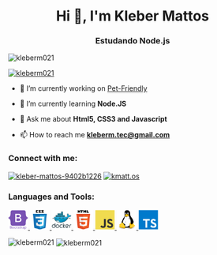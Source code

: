 <h1 align="center">Hi 👋, I'm Kleber Mattos</h1>
<h3 align="center">Estudando Node.js</h3>

<p align="left"> <img src="https://komarev.com/ghpvc/?username=kleberm021&label=Profile%20views&color=0e75b6&style=flat" alt="kleberm021" /> </p>

<p align="left"> <a href="https://github.com/ryo-ma/github-profile-trophy"><img src="https://github-profile-trophy.vercel.app/?username=kleberm021" alt="kleberm021" /></a> </p>

- 🔭 I’m currently working on [Pet-Friendly](https://github.com/acaciomartins/pet-friendly-frontend)

- 🌱 I’m currently learning **Node.JS**

- 💬 Ask me about **Html5, CSS3 and Javascript**

- 📫 How to reach me **kleberm.tec@gmail.com**

<h3 align="left">Connect with me:</h3>
<p align="left">
<a href="https://linkedin.com/in/kleber-mattos-9402b1226" target="blank"><img align="center" src="https://raw.githubusercontent.com/rahuldkjain/github-profile-readme-generator/master/src/images/icons/Social/linked-in-alt.svg" alt="kleber-mattos-9402b1226" height="30" width="40" /></a>
<a href="https://instagram.com/kmatt.os" target="blank"><img align="center" src="https://raw.githubusercontent.com/rahuldkjain/github-profile-readme-generator/master/src/images/icons/Social/instagram.svg" alt="kmatt.os" height="30" width="40" /></a>
</p>

<h3 align="left">Languages and Tools:</h3>
<p align="left"> <a href="https://getbootstrap.com" target="_blank" rel="noreferrer"> <img src="https://raw.githubusercontent.com/devicons/devicon/master/icons/bootstrap/bootstrap-plain-wordmark.svg" alt="bootstrap" width="40" height="40"/> </a> <a href="https://www.w3schools.com/css/" target="_blank" rel="noreferrer"> <img src="https://raw.githubusercontent.com/devicons/devicon/master/icons/css3/css3-original-wordmark.svg" alt="css3" width="40" height="40"/> </a> <a href="https://www.docker.com/" target="_blank" rel="noreferrer"> <img src="https://raw.githubusercontent.com/devicons/devicon/master/icons/docker/docker-original-wordmark.svg" alt="docker" width="40" height="40"/> </a> <a href="https://www.w3.org/html/" target="_blank" rel="noreferrer"> <img src="https://raw.githubusercontent.com/devicons/devicon/master/icons/html5/html5-original-wordmark.svg" alt="html5" width="40" height="40"/> </a> <a href="https://developer.mozilla.org/en-US/docs/Web/JavaScript" target="_blank" rel="noreferrer"> <img src="https://raw.githubusercontent.com/devicons/devicon/master/icons/javascript/javascript-original.svg" alt="javascript" width="40" height="40"/> </a> <a href="https://www.linux.org/" target="_blank" rel="noreferrer"> <img src="https://raw.githubusercontent.com/devicons/devicon/master/icons/linux/linux-original.svg" alt="linux" width="40" height="40"/> </a> <a href="https://www.typescriptlang.org/" target="_blank" rel="noreferrer"> <img src="https://raw.githubusercontent.com/devicons/devicon/master/icons/typescript/typescript-original.svg" alt="typescript" width="40" height="40"/> </a> </p>

<p><img align="left" src="https://github-readme-stats.vercel.app/api/top-langs?username=kleberm021&show_icons=true&locale=en&layout=compact" alt="kleberm021" /></p>

<p>&nbsp;<img align="center" src="https://github-readme-stats.vercel.app/api?username=kleberm021&show_icons=true&locale=en" alt="kleberm021" /></p>
